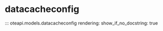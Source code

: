# datacacheconfig

::: oteapi.models.datacacheconfig
    rendering:
      show_if_no_docstring: true
